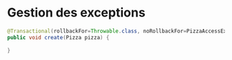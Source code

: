 # Gestion des exceptions

```java
@Transactional(rollbackFor=Throwable.class, noRollbackFor=PizzaAccessException.class)
public void create(Pizza pizza) {
    
}
```